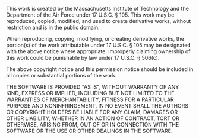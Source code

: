 This work is created by the Massachusetts Institute of Technology and the Department of the Air Force under 17 U.S.C. § 105.  This work may be reproduced, copied, modified, and used to create derivative works, without restriction and is in the public domain.

When reproducing, copying, modifying, or creating derivative works, the portion(s) of the work attributable under 17 U.S.C. § 105 may be designated with the above notice where appropriate.  Improperly claiming ownership of this work could be punishable by law under 17 U.S.C. § 506(c).

The above copyright notice and this permission notice should be included in all copies or substantial portions of the work.

THE SOFTWARE IS PROVIDED "AS IS", WITHOUT WARRANTY OF ANY KIND, EXPRESS OR IMPLIED, INCLUDING BUT NOT LIMITED TO THE WARRANTIES OF MERCHANTABILITY, FITNESS FOR A PARTICULAR PURPOSE AND NONINFRINGEMENT. IN NO EVENT SHALL THE AUTHORS OR COPYRIGHT HOLDERS BE LIABLE FOR ANY CLAIM, DAMAGES OR OTHER LIABILITY, WHETHER IN AN ACTION OF CONTRACT, TORT OR OTHERWISE, ARISING FROM, OUT OF OR IN CONNECTION WITH THE SOFTWARE OR THE USE OR OTHER DEALINGS IN THE SOFTWARE.
